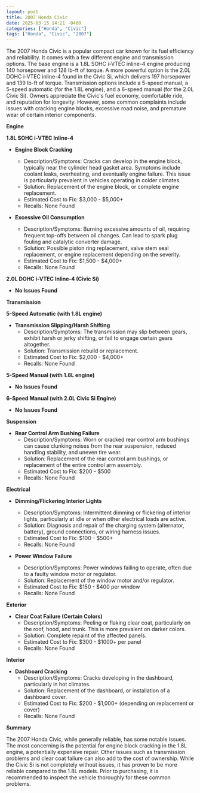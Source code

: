 ```yaml
---
layout: post
title: 2007 Honda Civic
date: 2025-03-15 14:21 -0400
categories: ["Honda", "Civic"]
tags: ["Honda", "Civic", "2007"]
---
```

The 2007 Honda Civic is a popular compact car known for its fuel efficiency and reliability. It comes with a few different engine and transmission options. The base engine is a 1.8L SOHC i-VTEC inline-4 engine producing 140 horsepower and 128 lb-ft of torque. A more powerful option is the 2.0L DOHC i-VTEC inline-4 found in the Civic Si, which delivers 197 horsepower and 139 lb-ft of torque. Transmission options include a 5-speed manual, a 5-speed automatic (for the 1.8L engine), and a 6-speed manual (for the 2.0L Civic Si). Owners appreciate the Civic's fuel economy, comfortable ride, and reputation for longevity. However, some common complaints include issues with cracking engine blocks, excessive road noise, and premature wear of certain interior components.

**Engine**

**1.8L SOHC i-VTEC Inline-4**

*   **Engine Block Cracking**
    *   Description/Symptoms: Cracks can develop in the engine block, typically near the cylinder head gasket area. Symptoms include coolant leaks, overheating, and eventually engine failure. This issue is particularly prevalent in vehicles operating in colder climates.
    *   Solution: Replacement of the engine block, or complete engine replacement.
    *   Estimated Cost to Fix: $3,000 - $5,000+
    *   Recalls: None Found

*   **Excessive Oil Consumption**
    *   Description/Symptoms: Burning excessive amounts of oil, requiring frequent top-offs between oil changes. Can lead to spark plug fouling and catalytic converter damage.
    *   Solution: Possible piston ring replacement, valve stem seal replacement, or engine replacement depending on the severity.
    *   Estimated Cost to Fix: $1,500 - $4,000+
    *   Recalls: None Found

**2.0L DOHC i-VTEC Inline-4 (Civic Si)**

*   **No Issues Found**

**Transmission**

**5-Speed Automatic (with 1.8L engine)**

*   **Transmission Slipping/Harsh Shifting**
    *   Description/Symptoms: The transmission may slip between gears, exhibit harsh or jerky shifting, or fail to engage certain gears altogether.
    *   Solution: Transmission rebuild or replacement.
    *   Estimated Cost to Fix: $2,000 - $4,000+
    *   Recalls: None Found

**5-Speed Manual (with 1.8L engine)**

*   **No Issues Found**

**6-Speed Manual (with 2.0L Civic Si Engine)**

*   **No Issues Found**

**Suspension**

*   **Rear Control Arm Bushing Failure**
    *   Description/Symptoms: Worn or cracked rear control arm bushings can cause clunking noises from the rear suspension, reduced handling stability, and uneven tire wear.
    *   Solution: Replacement of the rear control arm bushings, or replacement of the entire control arm assembly.
    *   Estimated Cost to Fix: $200 - $500
    *   Recalls: None Found

**Electrical**

*   **Dimming/Flickering Interior Lights**
    *   Description/Symptoms: Intermittent dimming or flickering of interior lights, particularly at idle or when other electrical loads are active.
    *   Solution: Diagnosis and repair of the charging system (alternator, battery), ground connections, or wiring harness issues.
    *   Estimated Cost to Fix: $100 - $500+
    *   Recalls: None Found

*   **Power Window Failure**
    *   Description/Symptoms: Power windows failing to operate, often due to a faulty window motor or regulator.
    *   Solution: Replacement of the window motor and/or regulator.
    *   Estimated Cost to Fix: $150 - $400 per window
    *   Recalls: None Found

**Exterior**

*   **Clear Coat Failure (Certain Colors)**
    *   Description/Symptoms: Peeling or flaking clear coat, particularly on the roof, hood, and trunk. This is more prevalent on darker colors.
    *   Solution: Complete repaint of the affected panels.
    *   Estimated Cost to Fix: $300 - $1000+ per panel
    *   Recalls: None Found

**Interior**

*   **Dashboard Cracking**
    *   Description/Symptoms: Cracks developing in the dashboard, particularly in hot climates.
    *   Solution: Replacement of the dashboard, or installation of a dashboard cover.
    *   Estimated Cost to Fix: $200 - $1,000+ (depending on replacement or cover)
    *   Recalls: None Found

**Summary**

The 2007 Honda Civic, while generally reliable, has some notable issues. The most concerning is the potential for engine block cracking in the 1.8L engine, a potentially expensive repair. Other issues such as transmission problems and clear coat failure can also add to the cost of ownership. While the Civic Si is not completely without issues, it has proven to be more reliable compared to the 1.8L models. Prior to purchasing, it is recommended to inspect the vehicle thoroughly for these common problems.

